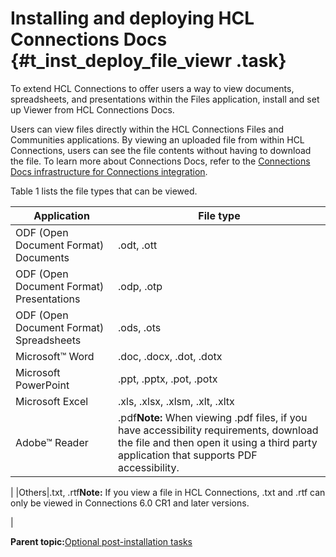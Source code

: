 # Installing and deploying HCL Connections Docs {#t_inst_deploy_file_viewr .task}

To extend HCL Connections to offer users a way to view documents, spreadsheets, and presentations within the Files application, install and set up Viewer from HCL Connections Docs.

Users can view files directly within the HCL Connections Files and Communities applications. By viewing an uploaded file from within HCL Connections, users can see the file contents without having to download the file. To learn more about Connections Docs, refer to the [Connections Docs infrastructure for Connections integration](https://help.hcl-software.com/docs/v2.0.2/onprem/install_guide/guide/text/docs_infrastructure_connections.html).

Table 1 lists the file types that can be viewed.

|Application|File type|
|-----------|---------|
|ODF \(Open Document Format\) Documents|.odt, .ott|
|ODF \(Open Document Format\) Presentations|.odp, .otp|
|ODF \(Open Document Format\) Spreadsheets|.ods, .ots|
|Microsoft™ Word|.doc, .docx, .dot, .dotx|
|Microsoft PowerPoint|.ppt, .pptx, .pot, .potx|
|Microsoft Excel|.xls, .xlsx, .xlsm, .xlt, .xltx|
|Adobe™ Reader|.pdf**Note:** When viewing .pdf files, if you have accessibility requirements, download the file and then open it using a third party application that supports PDF accessibility.

|
|Others|.txt, .rtf**Note:** If you view a file in HCL Connections, .txt and .rtf can only be viewed in Connections 6.0 CR1 and later versions.

|

**Parent topic:**[Optional post-installation tasks](../install/c_optional_post-install_tasks.md)

